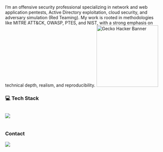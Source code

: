 

I’m an offensive security professional specializing in network and web application pentests, Active Directory exploitation, cloud security, and adversary simulation (Red Teaming). My work is rooted in methodologies like MITRE ATT&CK, OWASP, PTES, and NIST, with a strong emphasis on technical depth, realism, and reproducibility. <img src="https://i.pinimg.com/736x/19/fb/a7/19fba7fab51a07a72c82652b7f1ebd59.jpg" width="200px" alt="Gecko Hacker Banner">



### 💻 Tech Stack
<div style="display: inline_block"><br>
<img src="https://skillicons.dev/icons?i=docker,vim,azure,aws,gcp,debian,kali,py,rust,selenium,cloudflare,bash,obsidian,vscode,windows" />
</div><br>

### Contact

<div> 
  <a href="https://www.linkedin.com/in/gabriel-cybersecurity" target="_blank"><img src="https://img.shields.io/badge/-LinkedIn-%230077B5?style=for-the-badge&logo=linkedin&logoColor=white" target="_blank"></a> 
</div>

